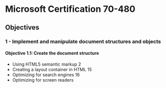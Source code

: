 # Microsoft Certification 70-480

## Objectives

### 1 - Implement and manipulate document structures and objects

#### Objective 1.1: Create the document structure
* Using HTML5 semantic markup 2
* Creating a layout container in HTML 15
* Optimizing for search engines 16
* Optimizing for screen readers